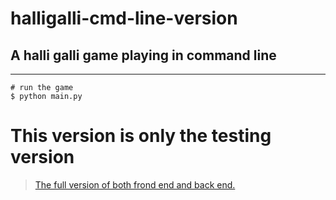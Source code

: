 # halligalli-cmd-line-version
## A halli galli game playing in command line
---


```shell
# run the game
$ python main.py
```

# This version is only the testing version
> [The full version of both frond end and back end.](https://github.com/PQbros/halligalli)